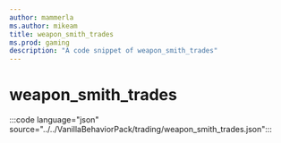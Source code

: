 ```yaml
---
author: mammerla
ms.author: mikeam
title: weapon_smith_trades
ms.prod: gaming
description: "A code snippet of weapon_smith_trades"
---
```


# weapon_smith_trades

:::code language="json" source="../../VanillaBehaviorPack/trading/weapon_smith_trades.json":::
